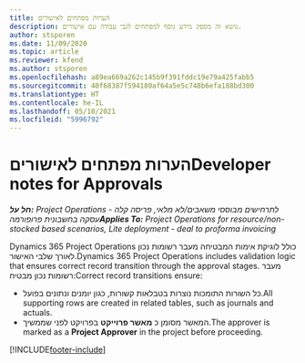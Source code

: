 ```yaml
---
title: הערות מפתחים לאישורים
description: נושא זה מספק מידע נוסף למפתחים לגבי עבודה עם אישורים.
author: stsporen
ms.date: 11/09/2020
ms.topic: article
ms.reviewer: kfend
ms.author: stsporen
ms.openlocfilehash: a89ea669a262c145b9f391fddc19e79a425fabb5
ms.sourcegitcommit: 40f68387f594180af64a5e5c748b6efa188bd300
ms.translationtype: HT
ms.contentlocale: he-IL
ms.lasthandoff: 05/10/2021
ms.locfileid: "5996792"
---
```

# <a name="developer-notes-for-approvals"></a><span data-ttu-id="3bb6d-103">הערות מפתחים לאישורים</span><span class="sxs-lookup"><span data-stu-id="3bb6d-103">Developer notes for Approvals</span></span>

<span data-ttu-id="3bb6d-104">_**חל על:** Project Operations לתרחישים מבוססי משאבים/לא מלאי, פריסה קלה - עסקה בחשבונית פרופורמה_</span><span class="sxs-lookup"><span data-stu-id="3bb6d-104">_**Applies To:** Project Operations for resource/non-stocked based scenarios, Lite deployment - deal to proforma invoicing_</span></span>

<span data-ttu-id="3bb6d-105">Dynamics 365 Project Operations כולל לוגיקת אימות המבטיחה מעבר רשומות נכון לאורך שלבי האישור.</span><span class="sxs-lookup"><span data-stu-id="3bb6d-105">Dynamics 365 Project Operations includes validation logic that ensures correct record transition through the approval stages.</span></span> <span data-ttu-id="3bb6d-106">מעבר רשומות נכון מבטיח:</span><span class="sxs-lookup"><span data-stu-id="3bb6d-106">Correct record transitions ensure:</span></span> 

  - <span data-ttu-id="3bb6d-107">כל השורות התומכות נוצרות בטבלאות קשורות, כגון יומנים ונתונים בפועל.</span><span class="sxs-lookup"><span data-stu-id="3bb6d-107">All supporting rows are created in related tables, such as journals and actuals.</span></span>
  - <span data-ttu-id="3bb6d-108">המאשר מסומן כ **מאשר פרוייקט** בפרויקט לפני שממשיך.</span><span class="sxs-lookup"><span data-stu-id="3bb6d-108">The approver is marked as a **Project Approver** in the project before proceeding.</span></span>


[!INCLUDE[footer-include](../includes/footer-banner.md)]
